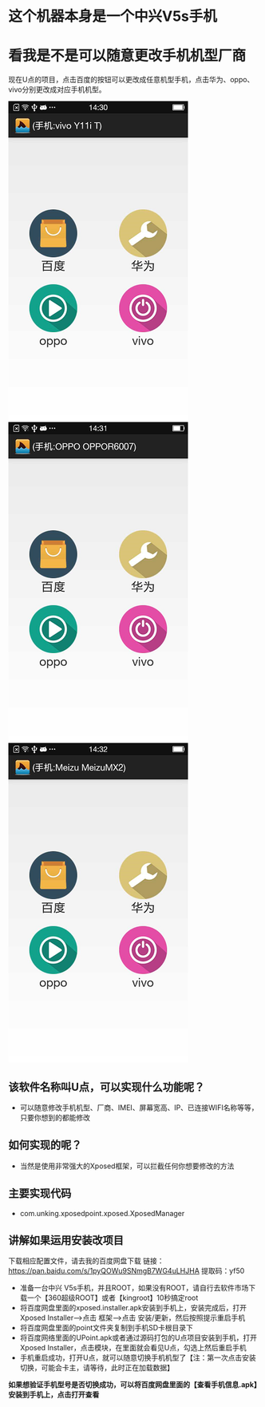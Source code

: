 # 这个机器本身是一个中兴V5s手机 
# 看我是不是可以随意更改手机机型厂商
现在U点的项目，点击百度的按钮可以更改成任意机型手机，点击华为、oppo、vivo分别更改成对应手机机型。

![mahua](VIVO.png)![mahua](oppo.png)![mahua](meizu.png)


## 该软件名称叫U点，可以实现什么功能呢？
* 可以随意修改手机机型、厂商、IMEI、屏幕宽高、IP、已连接WIFI名称等等，只要你想到的都能修改

## 如何实现的呢？
* 当然是使用非常强大的Xposed框架，可以拦截任何你想要修改的方法

## 主要实现代码
* com.unking.xposedpoint.xposed.XposedManager

## 讲解如果运用安装改项目
下载相应配置文件，请去我的百度网盘下载
链接：https://pan.baidu.com/s/1pyQOWu9SNmgB7WG4uLHJHA 
提取码：yf50 

* 准备一台中兴 V5s手机，并且ROOT，如果没有ROOT，请自行去软件市场下载一个【360超级ROOT】或者【kingroot】10秒搞定root
* 将百度网盘里面的xposed.installer.apk安装到手机上，安装完成后，打开Xposed Installer-->点击 框架-->点击 安装/更新，然后按照提示重启手机
* 将百度网盘里面的point文件夹复制到手机SD卡根目录下
* 将百度网络里面的UPoint.apk或者通过源码打包的U点项目安装到手机，打开Xposed Installer，点击模块，在里面就会看见U点，勾选上然后重启手机
* 手机重启成功，打开U点，就可以随意切换手机机型了【注：第一次点击安装切换，可能会卡主，请等待，此时正在加载数据】

**如果想验证手机型号是否切换成功，可以将百度网盘里面的【查看手机信息.apk】安装到手机上，点击打开查看**
